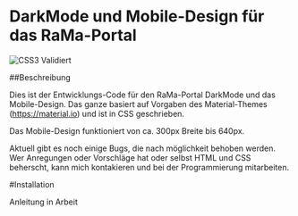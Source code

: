 # DarkMode und Mobile-Design für das RaMa-Portal

![CSS3 Validiert](https://jigsaw.w3.org/css-validator/images/vcss)


##Beschreibung

Dies ist der Entwicklungs-Code für den RaMa-Portal DarkMode und das Mobile-Design. Das ganze basiert auf Vorgaben des Material-Themes (https://material.io) und ist in CSS geschrieben.

Das Mobile-Design funktioniert von ca. 300px Breite bis 640px. 

Aktuell gibt es noch einige Bugs, die nach möglichkeit behoben werden.
Wer Anregungen oder Vorschläge hat oder selbst HTML und CSS beherscht, kann mich kontakieren und bei der Programmierung mitarbeiten.


#Installation


Anleitung in Arbeit
